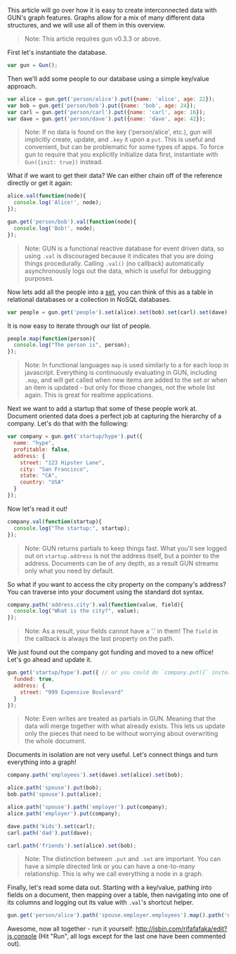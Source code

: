 This article will go over how it is easy to create interconnected data with GUN's graph features. Graphs allow for a mix of many different data structures, and we will use all of them in this overview.

> Note: This article requires gun v0.3.3 or above.

First let's instantiate the database.

```javascript
var gun = Gun();
```

Then we'll add some people to our database using a simple key/value approach.

```javascript
var alice = gun.get('person/alice').put({name: 'alice', age: 22});
var bob = gun.get('person/bob').put({name: 'bob', age: 24});
var carl = gun.get('person/carl').put({name: 'carl', age: 16});
var dave = gun.get('person/dave').put({name: 'dave', age: 42});
```

> Note: If no data is found on the key ('person/alice', etc.), gun will implicitly create, update, and `.key` it upon a `put`. This is useful and convenient, but can be problematic for some types of apps. To force gun to require that you explicitly initialize data first, instantiate with `Gun({init: true})` instead.

What if we want to get their data? We can either chain off of the reference directly or get it again:

```javascript
alice.val(function(node){
  console.log('Alice!', node);
});

gun.get('person/bob').val(function(node){
  console.log('Bob!', node);
});
```

> Note: GUN is a functional reactive database for event driven data, so using `.val` is discouraged because it indicates that you are doing things procedurally. Calling `.val()` (no callback) automatically asynchronously logs out the data, which is useful for debugging purposes.

Now lets add all the people into a [set](https://en.wikipedia.org/wiki/Set_(mathematics)), you can think of this as a table in relational databases or a collection in NoSQL databases.

```javascript
var people = gun.get('people').set(alice).set(bob).set(carl).set(dave);
```

It is now easy to iterate through our list of people.

```javascript
people.map(function(person){
  console.log("The person is", person);
});
```

> Note: In functional languages `map` is used similarly to a for each loop in javascript. Everything is continuously evaluating in GUN, including `.map`, and will get called when new items are added to the set or when an item is updated - but only for those changes, not the whole list again. This is great for realtime applications.

Next we want to add a startup that some of these people work at. Document oriented data does a perfect job at capturing the hierarchy of a company. Let's do that with the following:

```javascript
var company = gun.get('startup/hype').put({
  name: "hype",
  profitable: false,
  address: {
    street: "123 Hipster Lane",
    city: "San Francisco",
    state: "CA",
    country: "USA"
  }
});
```

Now let's read it out!

```javascript
company.val(function(startup){
  console.log("The startup:", startup);
});
```

> Note: GUN returns partials to keep things fast. What you'll see logged out on `startup.address` is not the address itself, but a pointer to the address. Documents can be of any depth, as a result GUN streams only what you need by default.

So what if you want to access the city property on the company's address? You can traverse into your document using the standard dot syntax.

```javascript
company.path('address.city').val(function(value, field){
  console.log("What is the city?", value);
});
```

> Note: As a result, your fields cannot have a '.' in them! The `field` in the callback is always the last property on the path.

We just found out the company got funding and moved to a new office! Let's go ahead and update it.

```javascript
gun.get('startup/hype').put({ // or you could do `company.put({` instead.
  funded: true,
  address: {
    street: "999 Expensive Boulevard"
  }
});
```

> Note: Even writes are treated as partials in GUN. Meaning that the data will merge together with what already exists. This lets us update only the pieces that need to be without worrying about overwriting the whole document.

Documents in isolation are not very useful. Let's connect things and turn everything into a graph!

```javascript
company.path('employees').set(dave).set(alice).set(bob);

alice.path('spouse').put(bob);
bob.path('spouse').put(alice);

alice.path('spouse').path('employer').put(company);
alice.path('employer').put(company);

dave.path('kids').set(carl);
carl.path('dad').put(dave);

carl.path('friends').set(alice).set(bob);
```

> Note: The distinction between `.put` and `.set` are important. You can have a simple directed link or you can have a one-to-many relationship. This is why we call everything a node in a graph.

Finally, let's read some data out. Starting with a key/value, pathing into fields on a document, then mapping over a table, then navigating into one of its columns and logging out its value with `.val`'s shortcut helper.

```javascript
gun.get('person/alice').path('spouse.employer.employees').map().path('name').val("The employee's");
```

Awesome, now all together - run it yourself: http://jsbin.com/rifafafaka/edit?js,console (Hit "Run", all logs except for the last one have been commented out).
